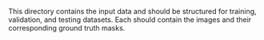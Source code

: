 This directory contains the input data and should be structured for training, validation, and testing datasets. Each should contain the images and their corresponding ground truth masks.